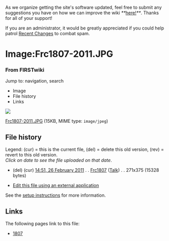 As we organize getting the site's software updated, feel free to submit any
suggestions you have on how we can improve the wiki
_**_[here!](/index.php/User:Hallry/Suggestions "User:Hallry/Suggestions"
)_**_. Thanks for all of your support!

If you are an administrator, it would be greatly appreciated if you could help
patrol [Recent Changes](/index.php/Special:Recentchanges
"Special:Recentchanges" ) to combat spam.

# Image:Frc1807-2011.JPG

### From FIRSTwiki

Jump to: navigation, search

  * Image
  * File history
  * Links

![](/media/5/56/Frc1807-2011.JPG)

[Frc1807-2011.JPG](/media/5/56/Frc1807-2011.JPG "Frc1807-2011.JPG" ) (15KB,
MIME type: `image/jpeg`)

## File history

Legend: (cur) = this is the current file, (del) = delete this old version,
(rev) = revert to this old version.  
_Click on date to see the file uploaded on that date_.

  * (del) (cur) [14:51, 26 February 2011](/media/5/56/Frc1807-2011.JPG "/media/5/56/Frc1807-2011.JPG" ) . . [Frc1807](/index.php?title=User:Frc1807&action=edit "User:Frc1807" ) ([Talk](/index.php/User_talk:Frc1807 "User talk:Frc1807" )) . . 271x375 (15328 bytes)
  

  * [Edit this file using an external application](/index.php?title=Image:Frc1807-2011.JPG&action=edit&externaledit=true&mode=file "Image:Frc1807-2011.JPG" )

See the [setup
instructions](http://meta.wikimedia.org/wiki/Help:External_editors
"http://meta.wikimedia.org/wiki/Help:External_editors" ) for more information.

## Links

The following pages link to this file:

  * [1807](/index.php/1807 "1807" )


